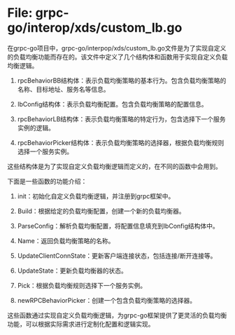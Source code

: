 # File: grpc-go/interop/xds/custom_lb.go

在grpc-go项目中，grpc-go/interpop/xds/custom_lb.go文件是为了实现自定义的负载均衡功能而存在的。该文件中定义了几个结构体和函数用于实现自定义负载均衡逻辑。

1. rpcBehaviorBB结构体：表示负载均衡策略的基本行为。包含负载均衡策略的名称、目标地址、服务名等信息。

2. lbConfig结构体：表示负载均衡配置。包含负载均衡策略的配置信息。

3. rpcBehaviorLB结构体：表示负载均衡策略的特定行为，包含选择下一个服务实例的逻辑。

4. rpcBehaviorPicker结构体：表示负载均衡策略的选择器，根据负载均衡规则选择一个服务实例。

这些结构体是为了实现自定义负载均衡逻辑而定义的，在不同的函数中会用到。

下面是一些函数的功能介绍：

1. init：初始化自定义负载均衡逻辑，并注册到grpc框架中。

2. Build：根据给定的负载均衡配置，创建一个新的负载均衡器。

3. ParseConfig：解析负载均衡配置，将配置信息填充到lbConfig结构体中。

4. Name：返回负载均衡策略的名称。

5. UpdateClientConnState：更新客户端连接状态，包括连接/断开连接等。

6. UpdateState：更新负载均衡器的状态。

7. Pick：根据负载均衡规则选择下一个服务实例。

8. newRPCBehaviorPicker：创建一个包含负载均衡策略的选择器。

这些函数通过实现自定义负载均衡逻辑，为grpc-go框架提供了更灵活的负载均衡功能，可以根据实际需求进行定制化配置和逻辑实现。

